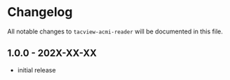 # Changelog

All notable changes to `tacview-acmi-reader` will be documented in this file.

## 1.0.0 - 202X-XX-XX

- initial release

